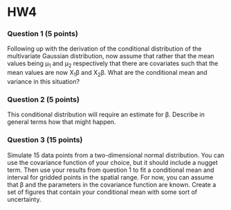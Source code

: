 # HW4

### Question 1 (5 points)

Following up with the derivation of the conditional distribution of the multivariate Gaussian distribution, now assume that rather that the mean values being &mu;<sub>1</sub> and &mu;<sub>2</sub> respectively that there are covariates such that the mean values are now X<sub>1</sub>&beta; and X<sub>2</sub>&beta;. What are the conditional mean and variance in this situation?

### Question 2 (5 points)

This conditional distribution will require an estimate for &beta;. Describe in general terms how that might happen.

### Question 3 (15 points)

Simulate 15 data points from a two-dimensional normal distribution. You can use the covariance function of your choice, but it should include a nugget term. Then use your results from question 1 to fit a conditional mean and interval for gridded points in the spatial range. For now, you can assume that &beta; and the parameters in the covariance function are known. Create a set of figures that contain your conditional mean with some sort of uncertainty.
